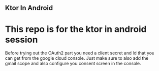 ## Ktor In Android

# This repo is for the ktor in android session 

Before trying out the OAuth2 part you need a client secret and Id that you can get from the google cloud console.
Just make sure to also add the gmail scope and also configure you consent screen in the console.